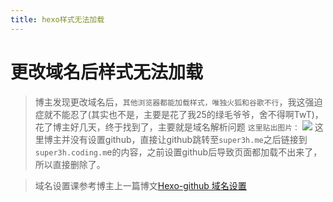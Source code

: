 ```yaml
---
title: hexo样式无法加载
---
```

# 更改域名后样式无法加载
> 博主发现更改域名后，`其他浏览器都能加载样式，唯独火狐和谷歌不行`，我这强迫症就不能忍了(其实也不是，主要是花了我25的绿毛爷爷，舍不得啊TwT)，花了博主好几天，终于找到了，主要就是域名解析问题
`这里贴出图片：`
![](Hexo-样式无法加载/1.png)
> 这里博主并没有设置github，直接让github跳转至`super3h.me`之后链接到`super3h.coding.m`e的内容，之前设置github后导致页面都加载不出来了，所以直接删除了。

> 域名设置课参考博主上一篇博文[Hexo-github 域名设置](https://super3h.me/2017/02/08/Hexo-%E5%9F%9F%E5%90%8D/#)